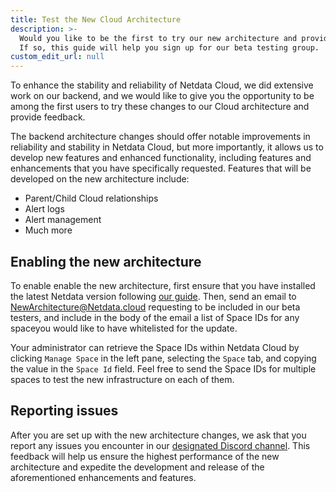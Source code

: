 ```yaml
---
title: Test the New Cloud Architecture
description: >-
  Would you like to be the first to try our new architecture and provide feedback? 
  If so, this guide will help you sign up for our beta testing group.
custom_edit_url: null
---
```


To enhance the stability and reliability of Netdata Cloud, we did extensive work on our backend, and we would like to give you the opportunity 
to be among the first users to try these changes to our Cloud architecture and provide feedback. 

The backend architecture changes should offer notable improvements in reliability and stability in Netdata Cloud, 
but more importantly, it allows us to develop new features and enhanced functionality, including features and enhancements
that you have specifically requested. Features that will be developed on the new architecture include:

- Parent/Child Cloud relationships
- Alert logs
- Alert management
- Much more

## Enabling the new architecture

To enable enable the new architecture, first ensure that you have installed the latest Netdata version following 
[our guide](https://learn.netdata.cloud/docs/get-started/). Then, send an email to [NewArchitecture@Netdata.cloud](NewArchitecture@netdata.cloud)
requesting to be included in our beta testers, and include in the body of the email a list of Space IDs for any spaceyou would like to have
whitelisted for the update.

Your administrator can retrieve the Space IDs within Netdata Cloud by clicking `Manage Space` in the left pane, selecting the
`Space` tab, and copying the value in the `Space Id` field. Feel free to send the Space IDs for multiple spaces to test 
the new infrastructure on each of them.

## Reporting issues

After you are set up with the new architecture changes, we ask that you report any issues you encounter in our 
[designated Discord channel](https://discord.com/invite/kUk3nCmbtx). This feedback
will help us ensure the highest performance of the new architecture and expedite the development and release
of the aforementioned enhancements and features.

